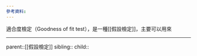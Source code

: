 ```yaml
---
參考資料:
---
```

適合度檢定（Goodness of fit test），是一種[[假設檢定]]，主要可以用來
- - -
parent::[[假設檢定]]
sibling::
child::